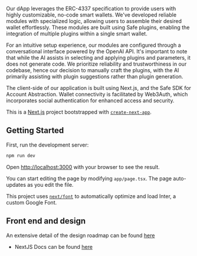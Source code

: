 Our dApp leverages the ERC-4337 specification to provide users with highly customizable, no-code smart wallets. We've developed reliable modules with specialized logic, allowing users to assemble their desired wallet effortlessly. These modules are built using Safe plugins, enabling the integration of multiple plugins within a single smart wallet.

For an intuitive setup experience, our modules are configured through a conversational interface powered by the OpenAI API. It's important to note that while the AI assists in selecting and applying plugins and parameters, it does not generate code. We prioritize reliability and trustworthiness in our codebase, hence our decision to manually craft the plugins, with the AI primarily assisting with plugin suggestions rather than plugin generation.

The client-side of our application is built using Next.js, and the Safe SDK for Account Abstraction. Wallet connectivity is facilitated by Web3Auth, which incorporates social authentication for enhanced access and security.

This is a [Next.js](https://nextjs.org/) project bootstrapped with [`create-next-app`](https://github.com/vercel/next.js/tree/canary/packages/create-next-app).

## Getting Started

First, run the development server:

```bash
npm run dev
```

Open [http://localhost:3000](http://localhost:3000) with your browser to see the result.

You can start editing the page by modifying `app/page.tsx`. The page auto-updates as you edit the file.

This project uses [`next/font`](https://nextjs.org/docs/basic-features/font-optimization) to automatically optimize and load Inter, a custom Google Font.

## Front end and design

An extensive detail of the design roadmap can be found [here](https://www.figma.com/file/PknHeh0O0sEvKpYRMhJ0QR/Kandinsky---ETH-Global-Hackathon?type=design&node-id=13%3A1991&mode=design&t=G1llCpCXW0oiCect-1)

- NextJS Docs can be found [here](https://nextjs.org/docs)
